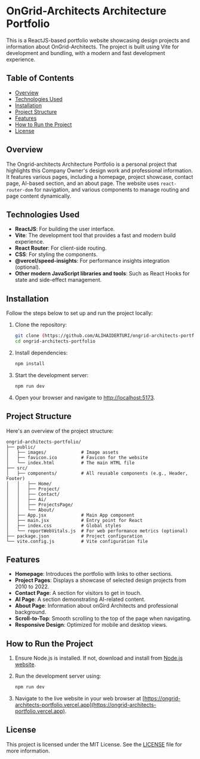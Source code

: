 # OnGrid-Architects Architecture Portfolio

This is a ReactJS-based portfolio website showcasing design projects and information about OnGrid-Architects. The project is built using Vite for development and bundling, with a modern and fast development experience.

## Table of Contents
- [Overview](#overview)
- [Technologies Used](#technologies-used)
- [Installation](#installation)
- [Project Structure](#project-structure)
- [Features](#features)
- [How to Run the Project](#how-to-run-the-project)
- [License](#license)

## Overview

The Ongrid-architects Architecture Portfolio is a personal project that highlights this Company Owner's design work and professional information. It features various pages, including a homepage, project showcase, contact page, AI-based section, and an about page. The website uses `react-router-dom` for navigation, and various components to manage routing and page content dynamically.

## Technologies Used

- **ReactJS**: For building the user interface.
- **Vite**: The development tool that provides a fast and modern build experience.
- **React Router**: For client-side routing.
- **CSS**: For styling the components.
- **@vercel/speed-insights**: For performance insights integration (optional).
- **Other modern JavaScript libraries and tools**: Such as React Hooks for state and side-effect management.

## Installation

Follow the steps below to set up and run the project locally:

1. Clone the repository:
   ```bash
   git clone (https://github.com/ALIHAIDERTURI/ongrid-architects-portfolio.git)
   cd ongrid-architects-portfolio
   ```

2. Install dependencies:
   ```bash
   npm install
   ```

3. Start the development server:
   ```bash
   npm run dev
   ```

4. Open your browser and navigate to [http://localhost:5173](http://localhost:5173).

## Project Structure

Here's an overview of the project structure:

```
ongrid-architects-portfolio/
├── public/
│   ├── images/             # Image assets
│   ├── favicon.ico         # Favicon for the website
│   └── index.html          # The main HTML file
├── src/
│   ├── components/         # All reusable components (e.g., Header, Footer)
│   │   ├── Home/
│   │   ├── Project/
│   │   ├── Contact/
│   │   ├── Ai/
│   │   ├── ProjectsPage/
│   │   └── About/
│   ├── App.jsx             # Main App component
│   ├── main.jsx            # Entry point for React
│   ├── index.css           # Global styles
│   └── reportWebVitals.js  # For web performance metrics (optional)
├── package.json            # Project configuration
└── vite.config.js          # Vite configuration file
```

## Features

- **Homepage**: Introduces the portfolio with links to other sections.
- **Project Pages**: Displays a showcase of selected design projects from 2010 to 2022.
- **Contact Page**: A section for visitors to get in touch.
- **AI Page**: A section demonstrating AI-related content.
- **About Page**: Information about onGird Architects and professional background.
- **Scroll-to-Top**: Smooth scrolling to the top of the page when navigating.
- **Responsive Design**: Optimized for mobile and desktop views.

## How to Run the Project

1. Ensure Node.js is installed. If not, download and install from [Node.js website](https://nodejs.org/).

2. Run the development server using:
   ```bash
   npm run dev
   ```

3. Navigate to the live website in your web browser at [https://ongrid-architects-portfolio.vercel.app](https://ongrid-architects-portfolio.vercel.app).

## License

This project is licensed under the MIT License. See the [LICENSE](LICENSE) file for more information.
